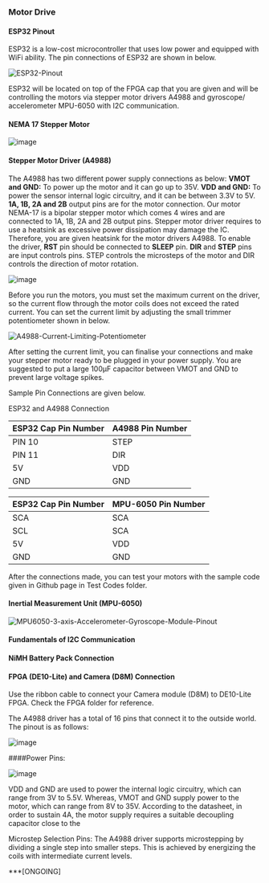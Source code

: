 ### Motor Drive

#### ESP32 Pinout

ESP32 is a low-cost microcontroller that uses low power and equipped with WiFi ability. The pin connections of ESP32 are shown in below. 

![ESP32-Pinout](https://github.com/hakanmerdan/EEEBalanceBug/assets/85967283/17a501bc-b486-40cf-b4f4-56b1d6ca5614)

ESP32 will be located on top of the FPGA cap that you are given and will be controlling the motors via stepper motor drivers A4988 and gyroscope/ accelerometer MPU-6050 with I2C communication.

#### NEMA 17 Stepper Motor

![image](https://github.com/hakanmerdan/EEEBalanceBug/assets/85967283/7e7d9788-e3dc-4e75-84a9-cef0bf36b96a)


#### Stepper Motor Driver (A4988)

The A4988 has two different power supply connections as below:
**VMOT and GND:** To power up the motor and it can go up to 35V.
**VDD and GND:** To power the sensor internal logic circuitry, and it can be between 3.3V to 5V.
**1A, 1B, 2A and 2B** output pins are for the motor connection. Our motor NEMA-17 is a bipolar stepper motor which comes 4 wires and are connected to 1A, 1B, 2A and 2B output pins.
Stepper motor driver requires to use a heatsink as excessive power dissipation may damage the IC. Therefore, you are given heatsink for the motor drivers A4988.
To enable the driver, **RST** pin should be connected to **SLEEP** pin.
**DIR** and **STEP** pins are input controls pins. STEP controls the microsteps of the motor and DIR controls the direction of motor rotation.


![image](https://github.com/hakanmerdan/EEEBalanceBug/assets/85967283/6d8ec04e-bafa-46b3-aae7-457e1552c2d2)

Before you run the motors, you must set the maximum current on the driver, so the current flow through the motor coils does not exceed the rated current.
You can set the current limit by adjusting the small trimmer potentiometer shown in below. 


![A4988-Current-Limiting-Potentiometer](https://github.com/hakanmerdan/EEEBalanceBug/assets/85967283/cc500b2e-9e38-44dd-be0b-cef6de5d2ef9)

After setting the current limit, you can finalise your connections and make your stepper motor ready to be plugged in your power supply. You are suggested to put a large 100μF capacitor between VMOT and GND to prevent large voltage spikes.

Sample Pin Connections are given below.

ESP32 and A4988 Connection

| ESP32 Cap Pin Number  | A4988	Pin Number | 
| ------------- | ------------- |
| PIN 10 | STEP  | 
| PIN 11 | DIR  | 
| 5V  | VDD| 
| GND| GND  |

| ESP32 Cap Pin Number  | MPU-6050 Pin Number | 
| ------------- | ------------- |
| SCA | SCA  | 
| SCL | SCA  | 
| 5V  | VDD| 
| GND| GND  |



After the connections made, you can test your motors with the sample code given in Github page in Test Codes folder.

#### Inertial Measurement Unit (MPU-6050)
![MPU6050-3-axis-Accelerometer-Gyroscope-Module-Pinout](https://github.com/hakanmerdan/EEEBalanceBug/assets/85967283/d9d95a46-4402-45a8-b94b-53d8cc3b72aa)



#### Fundamentals of I2C Communication


#### NiMH Battery Pack Connection


#### FPGA (DE10-Lite) and Camera (D8M) Connection

Use the ribbon cable to connect your Camera module (D8M) to DE10-Lite FPGA. Check the FPGA folder for reference.

The A4988 driver has a total of 16 pins that connect it to the outside world. The pinout is as follows:

![image](https://github.com/hakanmerdan/EEESegway/assets/85967283/0e95142c-ce6a-4958-b5af-35e0e32a3478)

####Power Pins:

![image](https://github.com/hakanmerdan/EEESegway/assets/85967283/daedb194-58b0-496c-8cbc-f96d4151f0a3)


VDD and GND are used to power the internal logic circuitry, which can range from 3V to 5.5V.
Whereas,
VMOT and GND supply power to the motor, which can range from 8V to 35V.
According to the datasheet, in order to sustain 4A, the motor supply requires a suitable decoupling capacitor close to the

Microstep Selection Pins:
The A4988 driver supports microstepping by dividing a single step into smaller steps. This is achieved by energizing the coils with intermediate current levels.


***[ONGOING]
